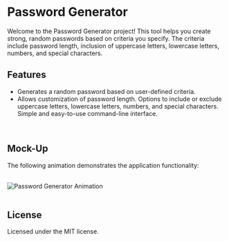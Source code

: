 <h1>Password Generator</h1>

<p>Welcome to the Password Generator project! This tool helps you create strong, random passwords based on criteria you specify. The criteria include password length, inclusion of uppercase letters, lowercase letters, numbers, and special characters.</p>

## Features

- Generates a random password based on user-defined criteria.
- Allows customization of password length.
Options to include or exclude uppercase letters, lowercase letters, numbers, and special characters.
Simple and easy-to-use command-line interface.<br/>
<br/>

## Mock-Up

The following animation demonstrates the application functionality:<br>
<br/>

![Password Generator Animation](assets/videos/password-generator-video.gif)<br/>
<br/>


## License
Licensed under the MIT license.
